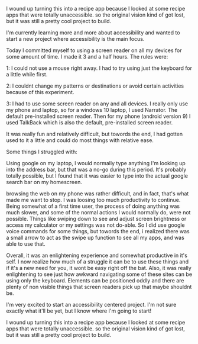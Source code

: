 I wound up turning this into a recipe app because I looked at some recipe apps that were totally unaccessible. so the original vision kind of got lost, but it was still a pretty cool project to build.

I'm currently learning more and more about accessibility and wanted to start a new project where accessibility is the main focus.

Today I committed myself to using a screen reader on all my devices for some amount of time. I made it 3 and a half hours. 
The rules were:

1: 
I could not use a mouse right away. I had to try using just the keyboard for a little while first.

2:
I couldnt change my patterns or destinations or avoid certain activities because of this experiment.

3:
I had to use some screen reader on any and all devices. I really only use my phone and laptop, so for a windows 10 laptop, I used Narrator. The default pre-installed screen reader. Then for my phone (android version 9) I used TalkBack which is also the default, pre-installed screen reader.

It was really fun and relatively difficult, but towords the end, I had gotten used to it a little and could do most things with relative ease. 

Some things I struggled with:

Using google on my laptop, I would normally type anything I'm looking up into the address bar, but that was a no-go during this period. It's probably totally possible, but I found that it was easier to type into the actual google search bar on my homescreen.

browsing the web on my phone was rather difficult, and in fact, that's what made me want to stop. I was loosing too much productivity to continue. Being somewhat of a first time user, the process of doing anything was much slower, and some of the normal actions I would normally do, were not possible. Things like swiping down to see and adjust screen brightness or access my calculator or my settings was not do-able. So I did use google voice commands for some things, but towords the end, i realized there was a small arrow to act as the swipe up function to see all my apps, and was able to use that.

Overall, it was an enlightening experience and somewhat productive in it's self. I now realize how much of a struggle it can be to use these things and if it's a new need for you, it wont be easy right off the bat. Also, it was really enlightening to see just how awkward navigating some of these sites can be using only the keyboard. Elements can be positioned oddly and there are plenty of non visible things that screen readers pick up that maybe shouldnt be.

I'm very excited to start an accessibility centered project. I'm not sure exactly what it'll be yet, but I know where I'm going to start!


I wound up turning this into a recipe app because I looked at some recipe apps that were totally unaccessible. so the original vision kind of got lost, but it was still a pretty cool project to build.
